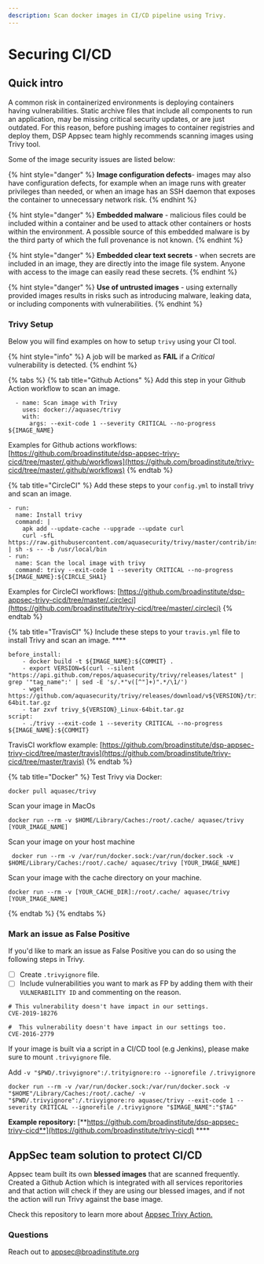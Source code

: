 ```yaml
---
description: Scan docker images in CI/CD pipeline using Trivy.
---
```


# Securing CI/CD

## Quick intro

A common risk in containerized environments is deploying containers having vulnerabilities. Static archive files that include all components to run an application, may be missing critical security updates, or are just outdated. For this reason, before pushing images to container registries and deploy them, DSP Appsec team highly recommends scanning images using Trivy tool.

Some of the image security issues are listed below:

{% hint style="danger" %}
**Image configuration defects**- images may also have configuration defects, for example when an image runs with greater privileges than needed, or when an image has an SSH daemon that exposes the container to unnecessary network risk.
{% endhint %}

{% hint style="danger" %}
**Embedded malware** - malicious files could be included within a container and be used to attack other containers or hosts within the environment. A possible source of this embedded malware is by the third party of which the full provenance is not known.
{% endhint %}

{% hint style="danger" %}
**Embedded clear text secrets** - when secrets are included in an image, they are directly into the image file system. Anyone with access to the image can easily read these secrets.
{% endhint %}

{% hint style="danger" %}
**Use of untrusted images** - using externally provided images results in risks such as introducing malware, leaking data, or including components with vulnerabilities.
{% endhint %}

### Trivy Setup

Below you will find examples on how to setup `trivy` using your CI tool.

{% hint style="info" %}
A job will be marked as **FAIL** if a _Critical_ vulnerability is detected.
{% endhint %}

{% tabs %}
{% tab title="Github Actions" %}
Add this step in your Github Action workflow to scan an image.

```
  - name: Scan image with Trivy
    uses: docker://aquasec/trivy
    with:
      args: --exit-code 1 --severity CRITICAL --no-progress ${IMAGE_NAME}
```

Examples for Github actions workflows: [https://github.com/broadinstitute/dsp-appsec-trivy-cicd/tree/master/.github/workflows](https://github.com/broadinstitute/trivy-cicd/tree/master/.github/workflows)
{% endtab %}

{% tab title="CircleCI" %}
Add these steps to your `config.yml` to install trivy and scan an image.

```
- run:
  name: Install trivy
  command: |
    apk add --update-cache --upgrade --update curl
    curl -sfL https://raw.githubusercontent.com/aquasecurity/trivy/master/contrib/install.sh | sh -s -- -b /usr/local/bin
- run:
  name: Scan the local image with trivy 
  command: trivy --exit-code 1 --severity CRITICAL --no-progress ${IMAGE_NAME}:${CIRCLE_SHA1}
```

Examples for CircleCI workflows: [https://github.com/broadinstitute/dsp-appsec-trivy-cicd/tree/master/.circleci](https://github.com/broadinstitute/trivy-cicd/tree/master/.circleci)
{% endtab %}

{% tab title="TravisCI" %}
Include these steps to your `travis.yml` file to install Trivy and scan an image. \*\*\*\*

```
before_install:
    - docker build -t ${IMAGE_NAME}:${COMMIT} .
    - export VERSION=$(curl --silent "https://api.github.com/repos/aquasecurity/trivy/releases/latest" | grep '"tag_name":' | sed -E 's/.*"v([^"]+)".*/\1/')
    - wget https://github.com/aquasecurity/trivy/releases/download/v${VERSION}/trivy_${VERSION}_Linux-64bit.tar.gz
    - tar zxvf trivy_${VERSION}_Linux-64bit.tar.gz
script:
    - ./trivy --exit-code 1 --severity CRITICAL --no-progress ${IMAGE_NAME}:${COMMIT}
```

TravisCI workflow example: [https://github.com/broadinstitute/dsp-appsec-trivy-cicd/tree/master/travis](https://github.com/broadinstitute/trivy-cicd/tree/master/travis)
{% endtab %}

{% tab title="Docker" %}
Test Trivy via Docker:

```
docker pull aquasec/trivy                                
```

Scan your image in MacOs

```
docker run --rm -v $HOME/Library/Caches:/root/.cache/ aquasec/trivy [YOUR_IMAGE_NAME]
```

Scan your image on your host machine

```
 docker run --rm -v /var/run/docker.sock:/var/run/docker.sock -v $HOME/Library/Caches:/root/.cache/ aquasec/trivy [YOUR_IMAGE_NAME]
```

Scan your image with the cache directory on your machine.

```
docker run --rm -v [YOUR_CACHE_DIR]:/root/.cache/ aquasec/trivy [YOUR_IMAGE_NAME]
```
{% endtab %}
{% endtabs %}

### Mark an issue as False Positive

If you'd like to mark an issue as False Positive you can do so using the following steps in Trivy.

* [ ] Create `.trivyignore` file.
* [ ] Include vulnerabilities you want to mark as FP by adding them with their `VULNERABILITY ID` and commenting on the reason.

```
# This vulnerability doesn't have impact in our settings. 
CVE-2019-18276

#  This vulnerability doesn't have impact in our settings too.
CVE-2016-2779 
```

If your image is built via a script in a CI/CD tool (e.g Jenkins), please make sure to mount `.trivyignore` file.

Add `-v "$PWD/.trivyignore":/.trityignore:ro --ignorefile /.trivyignore`

```
docker run --rm -v /var/run/docker.sock:/var/run/docker.sock -v "$HOME"/Library/Caches:/root/.cache/ -v "$PWD/.trivyignore":/.trivyignore:ro aquasec/trivy --exit-code 1 --severity CRITICAL --ignorefile /.trivyignore "$IMAGE_NAME":"$TAG"
```

**Example repository:** [**https://github.com/broadinstitute/dsp-appsec-trivy-cicd**](https://github.com/broadinstitute/trivy-cicd) \*\*\*\*

## AppSec team solution to protect CI/CD

Appsec team built its own **blessed images** that are scanned frequently. Created a Github Action which is integrated with all services reporitories and that action will check if they are using our blessed images, and if not the action will run Trivy against the base image.

Check this repository to learn more about [Appsec Trivy Action.](https://github.com/broadinstitute/dsp-appsec-trivy-action)

### Questions

Reach out to appsec@broadinstitute.org
